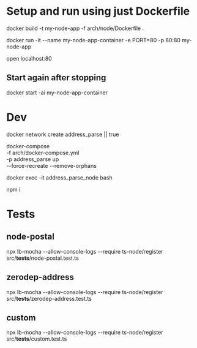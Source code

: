 # Setup and run using just Dockerfile

docker build -t my-node-app -f arch/node/Dockerfile .

docker run -it --name my-node-app-container -e PORT=80 -p 80:80 my-node-app

open localhost:80

## Start again after stopping

docker start -ai my-node-app-container

# Dev

docker network create address_parse || true

docker-compose \
-f arch/docker-compose.yml \
-p address_parse up \
--force-recreate --remove-orphans

docker exec -it address_parse_node bash

npm i

# Tests

## node-postal

npx lb-mocha --allow-console-logs --require ts-node/register src/__tests__/node-postal.test.ts

## zerodep-address

npx lb-mocha --allow-console-logs --require ts-node/register src/__tests__/zerodep-address.test.ts

## custom

npx lb-mocha --allow-console-logs --require ts-node/register src/__tests__/custom.test.ts